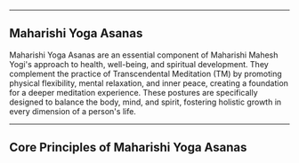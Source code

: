 
---


## Maharishi Yoga Asanas

Maharishi Yoga Asanas are an essential component of Maharishi Mahesh Yogi's approach to health, well-being, and spiritual development. They complement the practice of Transcendental Meditation (TM) by promoting physical flexibility, mental relaxation, and inner peace, creating a foundation for a deeper meditation experience. These postures are specifically designed to balance the body, mind, and spirit, fostering holistic growth in every dimension of a person's life.


---


## Core Principles of Maharishi Yoga Asanas

